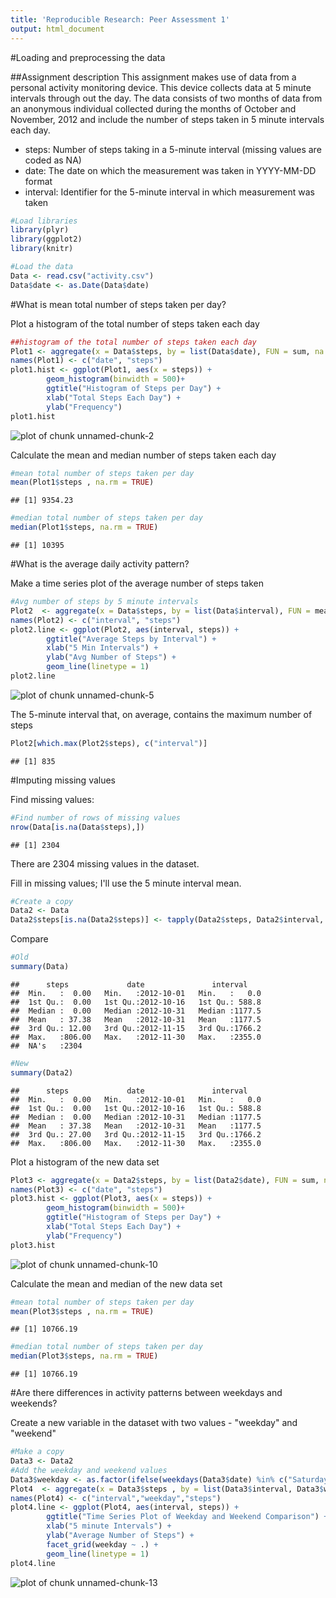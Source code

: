 ```yaml
---
title: 'Reproducible Research: Peer Assessment 1'
output: html_document
---
```


#Loading and preprocessing the data

##Assignment description
This assignment makes use of data from a personal activity monitoring device. This device collects data at 5 minute intervals through out the day. The data consists of two months of data from an anonymous individual collected during the months of October and November, 2012 and include the number of steps taken in 5 minute intervals each day.

* steps: Number of steps taking in a 5-minute interval (missing values are coded as NA)
* date: The date on which the measurement was taken in YYYY-MM-DD format
* interval: Identifier for the 5-minute interval in which measurement was taken


```r
#Load libraries
library(plyr)
library(ggplot2)
library(knitr)

#Load the data 
Data <- read.csv("activity.csv")
Data$date <- as.Date(Data$date)
```


#What is mean total number of steps taken per day?

Plot a histogram of the total number of steps taken each day

```r
##histogram of the total number of steps taken each day
Plot1 <- aggregate(x = Data$steps, by = list(Data$date), FUN = sum, na.rm = TRUE)
names(Plot1) <- c("date", "steps")
plot1.hist <- ggplot(Plot1, aes(x = steps)) +
        geom_histogram(binwidth = 500)+
        ggtitle("Histogram of Steps per Day") +
        xlab("Total Steps Each Day") +
        ylab("Frequency")
plot1.hist
```

![plot of chunk unnamed-chunk-2](figures/unnamed-chunk-2-1.png) 

Calculate the mean and median number of steps taken each day

```r
#mean total number of steps taken per day
mean(Plot1$steps , na.rm = TRUE)
```

```
## [1] 9354.23
```


```r
#median total number of steps taken per day
median(Plot1$steps, na.rm = TRUE)
```

```
## [1] 10395
```


#What is the average daily activity pattern?

Make a time series plot of the average number of steps taken

```r
#Avg number of steps by 5 minute intervals
Plot2  <- aggregate(x = Data$steps, by = list(Data$interval), FUN = mean, na.rm = TRUE)
names(Plot2) <- c("interval", "steps")
plot2.line <- ggplot(Plot2, aes(interval, steps)) +
        ggtitle("Average Steps by Interval") +
        xlab("5 Min Intervals") +
        ylab("Avg Number of Steps") +
        geom_line(linetype = 1)
plot2.line
```

![plot of chunk unnamed-chunk-5](figures/unnamed-chunk-5-1.png) 

The 5-minute interval that, on average, contains the maximum number of steps

```r
Plot2[which.max(Plot2$steps), c("interval")]
```

```
## [1] 835
```


#Imputing missing values

Find missing values:

```r
#Find number of rows of missing values
nrow(Data[is.na(Data$steps),])
```

```
## [1] 2304
```
There are 2304 missing values in the dataset.

Fill in missing values; I'll use the 5 minute interval mean.

```r
#Create a copy
Data2 <- Data
Data2$steps[is.na(Data2$steps)] <- tapply(Data2$steps, Data2$interval, mean, na.rm = TRUE)
```

Compare

```r
#Old
summary(Data)
```

```
##      steps             date               interval     
##  Min.   :  0.00   Min.   :2012-10-01   Min.   :   0.0  
##  1st Qu.:  0.00   1st Qu.:2012-10-16   1st Qu.: 588.8  
##  Median :  0.00   Median :2012-10-31   Median :1177.5  
##  Mean   : 37.38   Mean   :2012-10-31   Mean   :1177.5  
##  3rd Qu.: 12.00   3rd Qu.:2012-11-15   3rd Qu.:1766.2  
##  Max.   :806.00   Max.   :2012-11-30   Max.   :2355.0  
##  NA's   :2304
```

```r
#New
summary(Data2)
```

```
##      steps             date               interval     
##  Min.   :  0.00   Min.   :2012-10-01   Min.   :   0.0  
##  1st Qu.:  0.00   1st Qu.:2012-10-16   1st Qu.: 588.8  
##  Median :  0.00   Median :2012-10-31   Median :1177.5  
##  Mean   : 37.38   Mean   :2012-10-31   Mean   :1177.5  
##  3rd Qu.: 27.00   3rd Qu.:2012-11-15   3rd Qu.:1766.2  
##  Max.   :806.00   Max.   :2012-11-30   Max.   :2355.0
```

Plot a histogram of the new data set

```r
Plot3 <- aggregate(x = Data2$steps, by = list(Data2$date), FUN = sum, na.rm = TRUE)
names(Plot3) <- c("date", "steps")
plot3.hist <- ggplot(Plot3, aes(x = steps)) +
        geom_histogram(binwidth = 500)+
        ggtitle("Histogram of Steps per Day") +
        xlab("Total Steps Each Day") +
        ylab("Frequency")
plot3.hist
```

![plot of chunk unnamed-chunk-10](figures/unnamed-chunk-10-1.png) 

Calculate the mean and median of the new data set

```r
#mean total number of steps taken per day
mean(Plot3$steps , na.rm = TRUE)
```

```
## [1] 10766.19
```


```r
#median total number of steps taken per day
median(Plot3$steps, na.rm = TRUE)
```

```
## [1] 10766.19
```


#Are there differences in activity patterns between weekdays and weekends?

Create a new variable in the dataset with two values - "weekday" and "weekend"

```r
#Make a copy
Data3 <- Data2
#Add the weekday and weekend values
Data3$weekday <- as.factor(ifelse(weekdays(Data3$date) %in% c("Saturday", "Sunday"), "Weekend", "Weekday"))
Plot4  <- aggregate(x = Data3$steps , by = list(Data3$interval, Data3$weekday), FUN = mean, na.rm = TRUE)
names(Plot4) <- c("interval","weekday","steps")
plot4.line <- ggplot(Plot4, aes(interval, steps)) +
        ggtitle("Time Series Plot of Weekday and Weekend Comparison") +
        xlab("5 minute Intervals") +
        ylab("Average Number of Steps") +
        facet_grid(weekday ~ .) +
        geom_line(linetype = 1)
plot4.line  
```

![plot of chunk unnamed-chunk-13](figures/unnamed-chunk-13-1.png) 
















